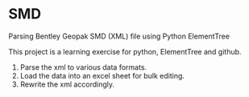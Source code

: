 # SMD
Parsing Bentley Geopak SMD (XML) file using Python ElementTree

This project is a learning exercise for python, ElementTree and github.

1. Parse the xml to various data formats.
2. Load the data into an excel sheet for bulk editing.
3. Rewrite the xml accordingly.